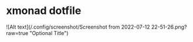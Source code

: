# xmonad dotfile
![Alt text](/.config/screenshot/Screenshot from 2022-07-12 22-51-26.png?raw=true "Optional Title")

